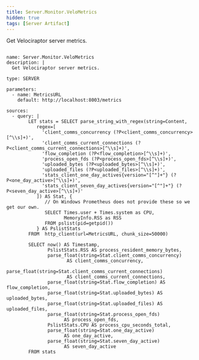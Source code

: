 ```yaml
---
title: Server.Monitor.VeloMetrics
hidden: true
tags: [Server Artifact]
---
```


Get Velociraptor server metrics.


<pre><code class="language-yaml">
name: Server.Monitor.VeloMetrics
description: |
  Get Velociraptor server metrics.

type: SERVER

parameters:
  - name: MetricsURL
    default: http://localhost:8003/metrics

sources:
  - query: |
        LET stats = SELECT parse_string_with_regex(string=Content,
           regex=[
             'client_comms_concurrency (?P&lt;client_comms_concurrency&gt;[^\\s]+)',
             'client_comms_current_connections (?P&lt;client_comms_current_connections&gt;[^\\s]+)',
             'flow_completion (?P&lt;flow_completion&gt;[^\\s]+)',
             'process_open_fds (?P&lt;process_open_fds&gt;[^\\s]+)',
             'uploaded_bytes (?P&lt;uploaded_bytes&gt;[^\\s]+)',
             'uploaded_files (?P&lt;uploaded_files&gt;[^\\s]+)',
             'stats_client_one_day_actives{version="[^"]+"} (?P&lt;one_day_active&gt;[^\\s]+)',
             'stats_client_seven_day_actives{version="[^"]+"} (?P&lt;seven_day_active&gt;[^\\s]+)'
           ]) AS Stat, {
              // On Windows Prometheus does not provide these so we get our own.
              SELECT Times.user + Times.system as CPU,
                     MemoryInfo.RSS as RSS
              FROM pslist(pid=getpid())
           } AS PslistStats
        FROM  http_client(url=MetricsURL, chunk_size=50000)

        SELECT now() AS Timestamp,
               PslistStats.RSS AS process_resident_memory_bytes,
               parse_float(string=Stat.client_comms_concurrency)
                      AS client_comms_concurrency,
               parse_float(string=Stat.client_comms_current_connections)
                      AS client_comms_current_connections,
               parse_float(string=Stat.flow_completion) AS flow_completion,
               parse_float(string=Stat.uploaded_bytes) AS uploaded_bytes,
               parse_float(string=Stat.uploaded_files) AS uploaded_files,
               parse_float(string=Stat.process_open_fds)
                     AS process_open_fds,
               PslistStats.CPU AS process_cpu_seconds_total,
               parse_float(string=Stat.one_day_active)
                     AS one_day_active,
               parse_float(string=Stat.seven_day_active)
                     AS seven_day_active
        FROM stats

</code></pre>

